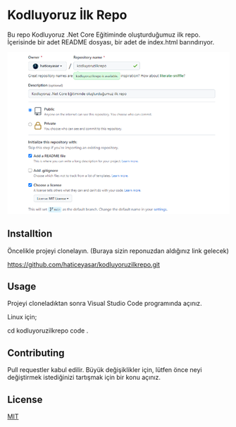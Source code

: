 # Kodluyoruz İlk Repo 

Bu repo Kodluyoruz .Net Core Eğitiminde oluşturduğumuz ilk repo. İçerisinde bir adet README dosyası, bir adet de index.html barındırıyor.

![Resim](https://github.com/haticeyasar/kodluyoruzilkrepo/blob/d71b289829f74b52cac7f3e2bae5d5637f76d61f/resim.PNG)

## Installtion

Öncelikle projeyi clonelayın. (Buraya sizin reponuzdan aldığınız link gelecek)

https://github.com/haticeyasar/kodluyoruzilkrepo.git

## Usage

Projeyi cloneladıktan sonra Visual Studio Code programında açınız.

Linux için;

cd kodluyoruzilkrepo
code .


## Contributing

Pull requestler kabul edilir. Büyük değişiklikler için, lütfen önce neyi değiştirmek istediğinizi tartışmak için bir konu açınız.

## License

[MIT](https://choosealicense.com/licenses/mit/)
